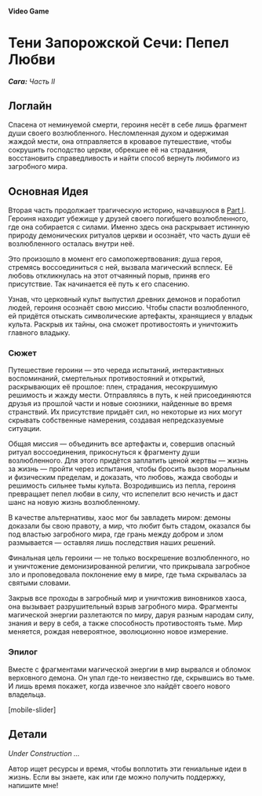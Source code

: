 #### Video Game

# Тени Запорожской Сечи: Пепел Любви

***Сага:** Часть II*

## Логлайн

Спасена от неминуемой смерти, героиня несёт в себе лишь фрагмент души своего возлюбленного. Несломленная духом и одержимая жаждой мести, она отправляется в кровавое путешествие, чтобы сокрушить господство церкви, обрекшее её на страдания, восстановить справедливость и найти способ вернуть любимого из загробного мира.

## Основная Идея

Вторая часть продолжает трагическую историю, начавшуюся в [Part I](/sich-saga-1). Героиня находит убежище у друзей своего погибшего возлюбленного, где она собирается с силами. Именно здесь она раскрывает истинную природу демонических ритуалов церкви и осознаёт, что часть души её возлюбленного осталась внутри неё.

Это произошло в момент его самопожертвования: душа героя, стремясь воссоединиться с ней, вызвала магический всплеск. Её любовь откликнулась на этот отчаянный порыв, приняв его присутствие. Так начинается её путь к его спасению.

Узнав, что церковный культ выпустил древних демонов и поработил людей, героиня осознаёт свою миссию. Чтобы спасти возлюбленного, ей придётся отыскать символические артефакты, хранящиеся у владык культа. Раскрыв их тайны, она сможет противостоять и уничтожить главного владыку.

### Сюжет

Путешествие героини — это череда испытаний, интерактивных воспоминаний, смертельных противостояний и открытий, раскрывающих её прошлое: плен, страдания, несокрушимую решимость и жажду мести. Отправляясь в путь, к ней присоединяются друзья из прошлой части и новые союзники, найденные во время странствий. Их присутствие придаёт сил, но некоторые из них могут скрывать собственные намерения, создавая непредсказуемые ситуации.

Общая миссия — объединить все артефакты и, совершив опасный ритуал воссоединения, прикоснуться к фрагменту души возлюбленного. Для этого придётся заплатить ценой жертвы — жизнь за жизнь — пройти через испытания, чтобы бросить вызов моральным и физическим пределам, и доказать, что любовь, жажда свободы и решимость сильнее тьмы культа. Возродившись из пепла, героиня превращает пепел любви в силу, что испепелит всю нечисть и даст шанс на новую жизнь возлюбленному.

В качестве альтернативы, хаос мог бы завладеть миром: демоны доказали бы свою правоту, а мир, что любит быть стадом, оказался бы под властью загробного мира, где грань между добром и злом размывается — оставляя лишь последствия наших решений.

Финальная цель героини — не только воскрешение возлюбленного, но и уничтожение демонизированной религии, что прикрывала загробное зло и проповедовала поклонение ему в мире, где тьма скрывалась за святыми словами.

Закрыв все проходы в загробный мир и уничтожив виновников хаоса, она вызывает разрушительный взрыв загробного мира. Фрагменты магической энергии разлетаются по миру, даруя разным народам силу, знания и веру в себя, а также способность противостоять тьме. Мир меняется, рождая невероятное, эволюционно новое измерение.

### Эпилог

Вместе с фрагментами магической энергии в мир вырвался и обломок верховного демона. Он упал где-то неизвестно где, скрывшись во тьме. И лишь время покажет, когда извечное зло найдёт своего нового владельца.

[mobile-slider]

## Детали

*Under Construction …*

Автор ищет ресурсы и время, чтобы воплотить эти гениальные идеи в жизнь. Если вы знаете, как или где можно получить поддержку, напишите мне!